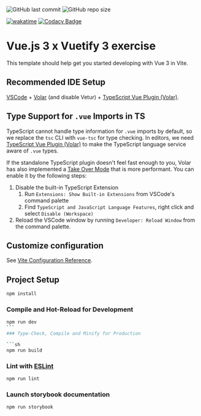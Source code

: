 ![GitHub last commit](https://img.shields.io/github/last-commit/mrstandu33/vue3-vuetify3-exercise/main)
![GitHub repo size](https://img.shields.io/github/repo-size/mrstandu33/vue3-vuetify3-exercise)

[![wakatime](https://wakatime.com/badge/user/06011a48-a97d-4bc2-a58e-60ce7ff5a743/project/c007ae98-8f84-4217-a327-0f2d4fc51a1b.svg)](https://wakatime.com/@MrStanDu33/projects/hxmggiudps?start=2023-04-01&end=2023-04-03)
[![Codacy Badge](https://app.codacy.com/project/badge/Grade/64961ca4c11d41ffa68375c287c80e0c)](https://app.codacy.com/gh/MrStanDu33/vue3-vuetify3-exercise/dashboard?utm_source=gh&utm_medium=referral&utm_content=&utm_campaign=Badge_grade)

# Vue.js 3 x Vuetify 3 exercise

This template should help get you started developing with Vue 3 in Vite.

## Recommended IDE Setup

[VSCode](https://code.visualstudio.com/) + [Volar](https://marketplace.visualstudio.com/items?itemName=Vue.volar) (and disable Vetur) + [TypeScript Vue Plugin (Volar)](https://marketplace.visualstudio.com/items?itemName=Vue.vscode-typescript-vue-plugin).

## Type Support for `.vue` Imports in TS

TypeScript cannot handle type information for `.vue` imports by default, so we replace the `tsc` CLI with `vue-tsc` for type checking. In editors, we need [TypeScript Vue Plugin (Volar)](https://marketplace.visualstudio.com/items?itemName=Vue.vscode-typescript-vue-plugin) to make the TypeScript language service aware of `.vue` types.

If the standalone TypeScript plugin doesn't feel fast enough to you, Volar has also implemented a [Take Over Mode](https://github.com/johnsoncodehk/volar/discussions/471#discussioncomment-1361669) that is more performant. You can enable it by the following steps:

1. Disable the built-in TypeScript Extension
   1. Run `Extensions: Show Built-in Extensions` from VSCode's command palette
   2. Find `TypeScript and JavaScript Language Features`, right click and select `Disable (Workspace)`
2. Reload the VSCode window by running `Developer: Reload Window` from the command palette.

## Customize configuration

See [Vite Configuration Reference](https://vitejs.dev/config/).

## Project Setup

```sh
npm install
```

### Compile and Hot-Reload for Development

````sh
npm run dev
```
### Type-Check, Compile and Minify for Production

```sh
npm run build
````

### Lint with [ESLint](https://eslint.org/)

```sh
npm run lint
```

### Launch storybook documentation

```sh
npm run storybook
```
